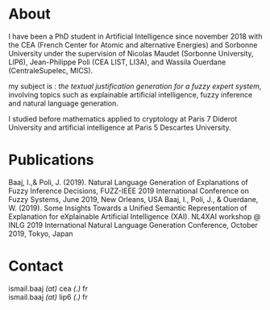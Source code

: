 # About

I have been a PhD student in Artificial Intelligence since november 2018 with the CEA (French Center for Atomic and alternative Energies) and Sorbonne University under the supervision of Nicolas Maudet (Sorbonne University, LIP6), Jean-Philippe Poli (CEA LIST, LI3A), and Wassila Ouerdane (CentraleSupelec, MICS).

my subject is : *the textual justification generation for a fuzzy expert system*, involving topics such as explainable artificial intelligence, fuzzy inference and natural language generation.

I studied before mathematics applied to cryptology at Paris 7 Diderot University and artificial intelligence at Paris 5 Descartes University.

# Publications 

Baaj, I.,&  Poli, J. (2019). Natural Language Generation of Explanations of Fuzzy Inference Decisions, FUZZ-IEEE 2019 International Conference on Fuzzy Systems, June 2019, New Orleans, USA 
Baaj, I., Poli, J., & Ouerdane, W. (2019). Some Insights Towards a Unified Semantic Representation of Explanation for eXplainable Artificial Intelligence (XAI). NL4XAI workshop @ INLG 2019 International Natural Language Generation Conference, October 2019, Tokyo, Japan
 
# Contact

ismail.baaj _(at)_ cea _(.)_ fr  
ismail.baaj _(at)_ lip6 _(.)_ fr

